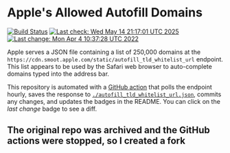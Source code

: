# Apple's Allowed Autofill Domains

[![Build Status](https://img.shields.io/github/workflow/status/JMcrafter26/apple-autofill-domains/update)](https://github.com/JMcrafter26/apple-autofill-domains/actions/workflows/update.yaml)
[![Last check: Wed May 14 21:17:01 UTC 2025](https://img.shields.io/date/1747257421?label=last%20check)](https://github.com/b0o/apple-autofill-domains/actions/runs/15031288152)
[![Last change: Mon Apr  4 10:37:28 UTC 2022](https://img.shields.io/date/1649068648?color=orange&label=last%20change)](https://github.com/b0o/apple-autofill-domains/commit/3a3896a63f63158d88c794843b20d0990b0fd0bd)

Apple serves a JSON file containing a list of 250,000 domains at the `https://cdn.smoot.apple.com/static/autofill_tld_whitelist_url` endpoint. This list appears to be used by the Safari web browser to auto-complete domains typed into the address bar.

This repository is automated with a [GitHub action](https://github.com/JMcrafter26/apple-autofill-domains/actions/workflows/update.yaml) that polls the endpoint hourly, saves the response to [`./autofill_tld_whitelist_url.json`](https://github.com/JMcrafter26/apple-autofill-domains/blob/main/autofill_tld_whitelist_url.json), commits any changes, and updates the badges in the README. You can click on the _last change_ badge to see a diff.

## The original repo was archived and the GitHub actions were stopped, so I created a fork

